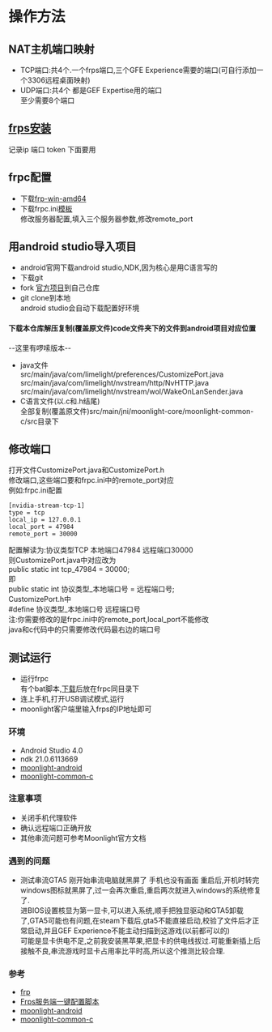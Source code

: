 # 操作方法
## NAT主机端口映射
- TCP端口:共4个.一个frps端口,三个GFE Experience需要的端口(可自行添加一个3306远程桌面映射)  
- UDP端口:共4个 都是GEF Expertise用的端口  
至少需要8个端口  
## [frps安装](https://github.com/MvsCode/frps-onekey)
记录ip 端口 token 下面要用  
## frpc配置
- 下载[frp-win-amd64](https://github.com/fatedier/frp/releases)  
- 下载frpc.ini[模板](https://raw.githubusercontent.com/chengziqaq/moonlight-frp-NAT-gamestreaming/master/frp/frpc.ini)    
修改服务器配置,填入三个服务器参数,修改remote_port  
## 用android studio导入项目  
- android官网下载android studio,NDK,因为核心是用C语言写的  
- 下载git  
- fork [官方项目](https://github.com/moonlight-stream/moonlight-android)到自己仓库  
- git clone到本地  
android studio会自动下载配置好环境      
#### 下载本仓库解压复制(覆盖原文件)code文件夹下的文件到android项目对应位置
--这里有啰嗦版本--
- java文件    
src/main/java/com/limelight/preferences/CustomizePort.java      
src/main/java/com/limelight/nvstream/http/NvHTTP.java      
src/main/java/com/limelight/nvstream/wol/WakeOnLanSender.java        
- C语言文件(以.c和.h结尾)     
全部复制(覆盖原文件)src/main/jni/moonlight-core/moonlight-common-c/src目录下     
## 修改端口  
打开文件CustomizePort.java和CustomizePort.h     
修改端口,这些端口要和frpc.ini中的remote_port对应    
例如:frpc.ini配置  
```
[nvidia-stream-tcp-1]
type = tcp
local_ip = 127.0.0.1
local_port = 47984
remote_port = 30000
```
配置解读为:协议类型TCP 本地端口47984 远程端口30000    
则CustomizePort.java中对应改为     
public static int tcp_47984 = 30000;     
即    
public static int 协议类型_本地端口号 = 远程端口号;    
CustomizePort.h中      
#define 协议类型_本地端口号 远程端口号     
注:你需要修改的是frpc.ini中的remote_port,local_port不能修改  
java和c代码中的只需要修改代码最右边的端口号    
## 测试运行    
- 运行frpc    
有个bat脚本,[下载](https://github.com/chengziqaq/moonlight-frp-NAT-gamestreaming/raw/master/frp/frpc.bat)后放在frpc同目录下   
- 连上手机,打开USB调试模式,运行      
- moonlight客户端里输入frps的IP地址即可    
### 环境
- Android Studio 4.0 
- ndk 21.0.6113669
- [moonlight-android](https://github.com/moonlight-stream/moonlight-android/tree/581327dc8e331b50ca644936b1225dbf24b04c0c)
- [moonlight-common-c](https://github.com/moonlight-stream/moonlight-common-c/tree/bea625a13dd4f9604e5583744cf7c8e36064f19d)
### 注意事项
- 关闭手机代理软件
- 确认远程端口正确开放
- 其他串流问题可参考Moonlight官方文档
### 遇到的问题
- 测试串流GTA5 刚开始串流电脑就黑屏了 手机也没有画面
重启后,开机时转完windows图标就黑屏了,过一会再次重启,重启两次就进入windows的系统修复了.  
进BIOS设置核显为第一显卡,可以进入系统,顺手把独显驱动和GTA5卸载了,GTA5可能也有问题,在steam下载后,gta5不能直接启动,校验了文件后才正常启动,并且GEF Experience不能主动扫描到这游戏(以前都可以的)   
可能是显卡供电不足,之前我安装黑苹果,把显卡的供电线拔过.可能重新插上后接触不良,串流游戏时显卡占用率比平时高,所以这个推测比较合理.    



### 参考
- [frp](https://github.com/fatedier/frp)  
- [Frps服务端一键配置脚本](https://github.com/MvsCode/frps-onekey)  
- [moonlight-android](https://github.com/moonlight-stream/moonlight-android)  
- [moonlight-common-c](https://github.com/moonlight-stream/moonlight-common-c)  

